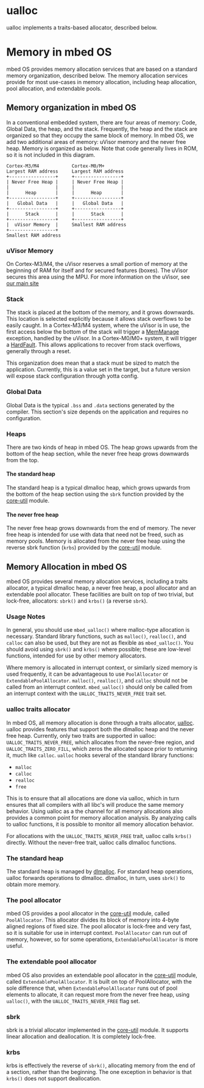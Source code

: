 # ualloc
ualloc implements a traits-based allocator, described below.

# Memory in mbed OS
mbed OS provides memory allocation services that are based on a standard memory organization, described below. The memory allocation services provide for most use-cases in memory allocation, including heap allocation, pool allocation, and extendable pools.

## Memory organization in mbed OS
In a conventional embedded system, there are four areas of memory: Code, Global Data, the heap, and the stack. Frequently, the heap and the stack are organized so that they occupy the same block of memory. In mbed OS, we add two additional areas of memory: uVisor memory and the never free heap. Memory is organized as below. Note that code generally lives in ROM, so it is not included in this diagram.

```
Cortex-M3/M4            Cortex-M0/M+        
Largest RAM address     Largest RAM address 
+-----------------+     +-----------------+ 
| Never Free Heap |     | Never Free Heap | 
|                 |     |                 | 
|      Heap       |     |      Heap       | 
+-----------------+     +-----------------+ 
|   Global Data   |     |   Global Data   | 
+-----------------+     +-----------------+ 
|      Stack      |     |      Stack      | 
+-----------------+     +-----------------+ 
|  uVisor Memory  |     Smallest RAM address
+-----------------+   
Smallest RAM address  
```

### uVisor Memory
On Cortex-M3/M4, the uVisor reserves a small portion of memory at the beginning of RAM for itself and for secured features (boxes). The uVisor secures this area using the MPU. For more information on the uVisor, see [our main site](https://www.mbed.com/en/technologies/security/uvisor/)

### Stack
The stack is placed at the bottom of the memory, and it grows downwards. This location is selected explicitly because it allows stack overflows to be easily caught. In a Cortex-M3/M4 system, where the uVisor is in use, the first access below the bottom of the stack will trigger a [MemManage](http://infocenter.arm.com/help/index.jsp?topic=/com.arm.doc.dui0552a/Cihgggbh.html) exception, handled by the uVisor. In a Cortex-M0/M0+ system, it will trigger a [HardFault](http://infocenter.arm.com/help/index.jsp?topic=/com.arm.doc.dui0497a/Babcefea.html). This allows applications to recover from stack overflows, generally through a reset.

This organization does mean that a stack must be sized to match the application. Currently, this is a value set in the target, but a future version will expose stack configuration through yotta config.

### Global Data
Global Data is the typical ``.bss`` and ``.data`` sections generated by the compiler. This section's size depends on the application and requires no configuration.

### Heaps
There are two kinds of heap in mbed OS. The heap grows upwards from the bottom of the heap section, while the never free heap grows downwards from the top.

#### The standard heap
The standard heap is a typical dlmalloc heap, which grows upwards from the bottom of the heap section using the ```sbrk``` function provided by the [core-util](https://github.com/ARMmbed/core-util) module.

#### The never free heap
The never free heap grows downwards from the end of memory. The never free heap is intended for use with data that need not be freed, such as memory pools. Memory is allocated from the never free heap using the reverse sbrk function (```krbs```) provided by the [core-util](https://github.com/ARMmbed/core-util) module.

## Memory Allocation in mbed OS
mbed OS provides several memory allocation services, including a traits allocator, a typical dlmalloc heap, a never free heap, a pool allocator and an extendable pool allocator. These facilities are built on top of two trivial, but lock-free, allocators: ```sbrk()``` and ```krbs()``` (a reverse ```sbrk```).

### Usage Notes
In general, you should use ```mbed_ualloc()``` where malloc-type allocation is necessary. Standard library functions, such as ```malloc()```, ```realloc()```, and ```calloc``` can also be used, but they are not as flexible as ```mbed_ualloc()```. You should avoid using ```sbrk()``` and ```krbs()``` where possible; these are low-level functions, intended for use by other memory allocators. 

Where memory is allocated in interrupt context, or similarly sized memory is used frequently, it can be advantageous to use ```PoolAllocator``` or ```ExtendablePoolAllocator```. ```malloc()```, ```realloc()```, and ```calloc``` should not be called from an interrupt context. ```mbed_ualloc()``` should only be called from an interrupt context with the ```UALLOC_TRAITS_NEVER_FREE``` trait set.


### ualloc traits allocator
In mbed OS, all memory allocation is done through a traits allocator, [ualloc](https://github.com/ARMmbed/ualloc). ualloc provides features that support both the dlmalloc heap and the never free heap. Currently, only two traits are supported in ualloc: ```UALLOC_TRAITS_NEVER_FREE```, which allocates from the never-free region, and ```UALLOC_TRAITS_ZERO_FILL```, which zeros the allocated space prior to returning it, much like ```calloc```. ```ualloc``` hooks several of the standard library functions:

* ```malloc```
* ```calloc```
* ```realloc```
* ```free```

This is to ensure that all allocations are done via ualloc, which in turn ensures that all compilers with all libc's will produce the same memory behavior. Using ualloc as a the channel for all memory allocations also provides a common point for memory allocation analysis. By analyzing calls to ualloc functions, it is possible to monitor all memory allocation behavior.

For allocations with the ```UALLOC_TRAITS_NEVER_FREE``` trait, ualloc calls ```krbs()``` directly. Without the never-free trait, ualloc calls dlmalloc functions.

### The standard heap
The standard heap is managed by [dlmalloc](https://github.com/ARMmbed/dlmalloc). For standard heap operations, ualloc forwards operations to dlmalloc. dlmalloc, in turn, uses ```sbrk()``` to obtain more memory.

### The pool allocator
mbed OS provides a pool allocator in the [core-util](https://github.com/ARMmbed/core-util) module, called ```PoolAllocator```. This allocator divides its block of memory into 4-byte aligned regions of fixed size. The pool allocator is lock-free and very fast, so it is suitable for use in interrupt context. ```PoolAllocator``` can run out of memory, however, so for some operations, ```ExtendablePoolAllocator``` is more useful.

### The extendable pool allocator
mbed OS also provides an extendable pool allocator in the [core-util](https://github.com/ARMmbed/core-util) module, called ```ExtendablePoolAllocator```. It is built on top of PoolAllocator, with the sole difference that, when ```ExtendablePoolAllocator``` runs out of pool elements to allocate, it can request more from the never free heap, using ```ualloc()```, with the ```UALLOC_TRAITS_NEVER_FREE``` flag set.

### sbrk
sbrk is a trivial allocator implemented in the [core-util](https://github.com/ARMmbed/core-util) module. It supports linear allocation and deallocation. It is completely lock-free.

### krbs
krbs is effectively the reverse of ```sbrk()```, allocating memory from the end of a section, rather than the beginning. The one exception in behavior is that ```krbs()``` does not support deallocation.
